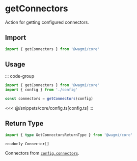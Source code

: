 # getConnectors

Action for getting configured connectors.

## Import

```ts
import { getConnectors } from '@wagmi/core'
```

## Usage

::: code-group
```ts [index.ts]
import { getConnectors } from '@wagmi/core'
import { config } from './config'

const connectors = getConnectors(config)
```
<<< @/snippets/core/config.ts[config.ts]
:::

## Return Type

```ts
import { type GetConnectorsReturnType } from '@wagmi/core'
```

`readonly Connector[]`

Connectors from [`config.connectors`](/core/api/createConfig#connectors-1).
